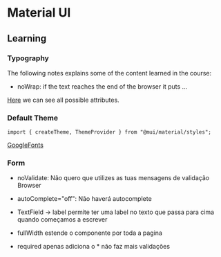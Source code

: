 # Material UI

## Learning

### Typography

The following notes explains some of the content learned in the course:

- noWrap: if the text reaches the end of the browser it puts ...

[Here](https://mui.com/pt/material-ui/api/typography/) we can see all possible attributes.

### Default Theme

    import { createTheme, ThemeProvider } from "@mui/material/styles";

[GoogleFonts](https://fonts.google.com/)

### Form

- noValidate: Não quero que utilizes as tuas mensagens de validação Browser
- autoComplete="off": Não haverá autocomplete

- TextField -> label permite ter uma label no texto que passa para cima quando começamos a escrever

- fullWidth estende o componente por toda a pagina
- required apenas adiciona o \* não faz mais validações
